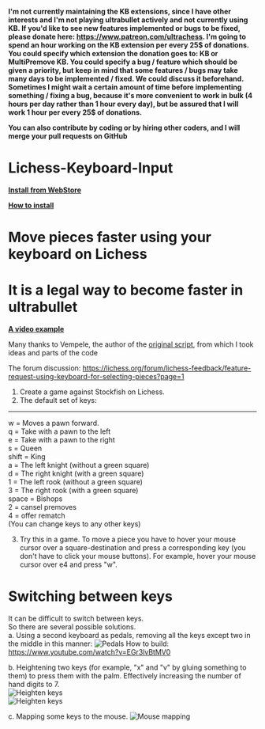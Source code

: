 **I'm not currently maintaining the KB extensions, since I have other interests and I'm not playing ultrabullet actively and not currently using KB. If you'd like to see new features implemented or bugs to be fixed, please donate here: https://www.patreon.com/ultrachess. I'm going to spend an hour working on the KB extension per every 25$ of donations. You could specify which extension the donation goes to: KB or MultiPremove KB. You could specify a bug / feature which should be given a priority, but keep in mind that some features / bugs may take many days to be implemented / fixed. We could discuss it beforehand. Sometimes I might wait a certain amount of time before implementing something / fixing a bug, because it's more convenient to work in bulk (4 hours per day rather than 1 hour every day), but be assured that I will work 1 hour per every 25$ of donations.**

**You can also contribute by coding or by hiring other coders, and I will merge your pull requests on GitHub**


# Lichess-Keyboard-Input

**[Install from WebStore](https://chrome.google.com/webstore/detail/lichess-keyboard-input/beaekfhgnpkeaemddboeojhljnjoebfl
)**

**[How to install](https://lichess.org/forum/team-welcome-keyboard/how-to-install-keyboard-input
)**


# Move pieces faster using your keyboard on Lichess <br />
# It is a legal way to become faster in ultrabullet

**[A video example](https://youtu.be/UAExpNbLlIo
)**

Many thanks to Vempele, the author of the [original script](https://gist.github.com/Vempele/46333e85e33b6d488c3ffb131942272d), from which I took ideas and parts of the code 

The forum discussion: https://lichess.org/forum/lichess-feedback/feature-request-using-keyboard-for-selecting-pieces?page=1

<!--
# How to use
1. Install Tampermonkey: https://chrome.google.com/webstore/detail/tampermonkey/dhdgffkkebhmkfjojejmpbldmpobfkfo?hl=en ![Install Tampermonkey](https://i.snag.gy/0WiDQN.jpg)
2. Copy the script from here (Copy the RAW paste data): https://pastebin.com/yZszPURF (Scroll to the bottom of the page). Or you can go to this page: https://pastebin.com/raw/yZszPURF and press Ctrl+A (Select all), Ctrl+C (Copy). ![Copy the script](https://i.snag.gy/g2IaXi.jpg)
3. Create a new script: ![Create a new script](https://i.snag.gy/J8uvQD.jpg)
4. In Tampermonkey delete everything from the new script and paste the code there: ![Paste the script](https://i.snag.gy/3l5fso.jpg)
5. Click save: ![Save](https://i.snag.gy/4TJ6QS.jpg) -->
1. Create a game against Stockfish on Lichess. 
2. The default set of keys:
___________________________
w     = Moves a pawn forward. <br />
q     = Take with a pawn to the left <br />
e     = Take with a pawn to the right <br />
s     = Queen <br />
shift = King <br />
a     = The left knight (without a green square) <br />
d     = The right knight (with a green square) <br />
1     = The left rook (without a green square) <br />
3     = The right rook (with a green square) <br />
space = Bishops <br />
2     = cansel premoves <br />
4     = offer rematch <br />
(You can change keys to any other keys) <br />

3. Try this in a game. To move a piece you have to hover your mouse cursor over a square-destination and press a corresponding key (you don't have to click your mouse buttons). For example, hover your mouse cursor over e4 and press "w". 
<!--
4. To change the keys, open the script (Tampermonkey icon, Dashboard, KeyboardLichessKeys), and find this part in the beginning: 
![Keys](https://i.snag.gy/admb3S.jpg)
There you can change the keys and click "Save"-->

# Switching between keys
It can be difficult to switch between keys. <br />
So there are several possible solutions. <br />
a. Using a second keyboard as pedals, removing all the keys except two in the middle in this manner: ![Pedals](https://i2.wp.com/www.synthtopia.com/wp-content/uploads/2018/10/usb-foot-switch-computer-keyboard-e1539127171568.jpg)
How to build: https://www.youtube.com/watch?v=EGr3lvBtMV0 <br />

b. Heightening two keys (for example, "x" and "v" by gluing something to them) to press them with the palm. Effectively increasing the number of hand digits to 7. <br />
![Heighten keys](https://i.snag.gy/S8JfLl.jpg) <br />
![Heighten keys](https://i.snag.gy/YcQZyg.jpg) <br />

c. Mapping some keys to the mouse. ![Mouse mapping](https://i.ytimg.com/vi/duKTSAMomo4/maxresdefault.jpg)
